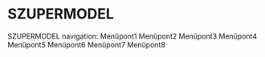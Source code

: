# SZUPERMODEL

SZUPERMODEL
navigation:
                Menűpont1
                Menűpont2
                Menűpont3
                Menűpont4
                Menűpont5
                Menűpont6
                Menűpont7
                Menűpont8
                
